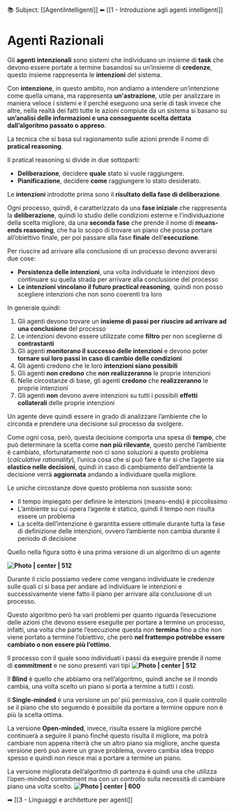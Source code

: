 📚 Subject: [[AgentiIntelligenti]] 
⬅ [[1 - Introduzione agli agenti intelligenti]]
# Agenti Razionali

Gli **agenti intenzionali** sono sistemi che individuano un insieme di **task** che devono essere portate a termine basandosi su un’insieme di **credenze**, questo insieme rappresenta le **intenzioni** del sistema.

Con **intenzione**, in questo ambito, non andiamo a intendere un’intenzione come quella umana, ma rappresenta **un'astrazione**, utile per analizzare in maniera veloce i sistemi e il perché eseguono una serie di task invece che altre, nella realtà dei fatti tutte le azioni compiute da un sistema si basano su **un’analisi delle informazioni e una conseguente scelta dettata dall’algoritmo passato o appreso**.

La tecnica che si basa sul ragionamento sulle azioni prende il nome di **pratical reasoning**.

Il pratical reasoning si divide in due sottoparti:

* **Deliberazione**, decidere **quale** stato si vuole raggiungere.
* **Pianificazione**, decidere **come** raggiungere lo stato desiderato.

Le **intenzioni** introdotte prima sono il **risultato della fase di deliberazione**.

Ogni processo, quindi, è caratterizzato da una **fase iniziale** che rappresenta la **deliberazione**, quindi lo studio delle condizioni esterne e l’individuazione della scelta migliore, da una **seconda fase** che prende il nome di **means-ends reasoning**, che ha lo scopo di trovare un piano che possa portare all’obiettivo finale, per poi passare alla fase **finale** dell’**esecuzione**.

Per riuscire ad arrivare alla conclusione di un processo devono avverarsi due cose:

* **Persistenza delle intenzioni**, una volta individuate le intenzioni devo continuare su quella strada per arrivare alla conclusione del processo
* **Le intenzioni vincolano il futuro practical reasoning**, quindi non posso scegliere intenzioni che non sono coerenti tra loro 

In generale quindi:

1. Gli agenti devono trovare un **insieme di passi per riuscire ad arrivare ad una conclusione** del processo
2. Le intenzioni devono essere utilizzate come **filtro** per non sceglierne di **contrastanti**
3. Gli agenti **monitorano il successo delle intenzioni** e devono poter **tornare sui loro passi in caso di cambio delle condizioni**
4. Gli agenti credono che le loro **intenzioni siano possibili**
5. Gli agenti **non credono** che **non realizzeranno** le proprie intenzioni
6. Nelle circostanze di base, gli agenti **credono** che **realizzeranno** le proprie intenzioni
7. Gli agenti **non** devono avere intenzioni su tutti i possibili **effetti collaterali** delle proprie intenzioni

Un agente deve quindi essere in grado di analizzare l’ambiente che lo circonda e prendere una decisione sul processo da svolgere.

Come ogni cosa, però, questa decisione comporta una spesa di **tempo**, che può determinare la scelta come **non più rilevante**, questo perché l’ambiente è cambiato, sfortunatamente non ci sono soluzioni a questo problema (_calculative rationality_), l’unica cosa che si può fare è far sì che l’agente sia **elastico nelle decisioni**, quindi in caso di cambiamento dell’ambiente la decisione verrà **aggiornata** andando a individuare quella migliore.

Le uniche circostanze dove questo problema non sussiste sono:

* Il tempo impiegato per definire le intenzioni (means-ends) è piccolissimo
* L’ambiente su cui opera l’agente è statico, quindi il tempo non risulta essere un problema
* La scelta dell’intenzione è garantita essere ottimale durante tutta la fase di definizione delle intenzioni, ovvero l’ambiente non cambia durante il periodo di decisione

Quello nella figura sotto è una prima versione di un algoritmo di un agente

**![Photo | center | 512](https://lh7-us.googleusercontent.com/DyD7UBsavCYvnjS_7iK7DLKcF6lXVdPONkX5YLIzftcfOgq2ocnDAoky_7-GLaoeqEGHVObx9J6F3iZWeRdmSrmsj5JhUOEHeWpuhWyM6gk3YRIaev5RByflt5f55-P7TatqRq2p2BWg-toKwk0yWaM)**

Durante il ciclo possiamo vedere come vengano individuate le credenze sulle quali ci si basa per andare ad individuare le intenzioni e successivamente viene fatto il piano per arrivare alla conclusione di un processo.

Questo algoritmo però ha vari problemi per quanto riguarda l’esecuzione delle azioni che devono essere eseguite per portare a termine un processo, infatti, una volta che parte l’esecuzione questa non **termina** fino a che non viene portato a termine l’obiettivo, che però **nel frattempo potrebbe essere cambiato o non essere più l’ottimo**.

Il processo con il quale sono individuati i passi da eseguire prende il nome di **commitment** e ne sono presenti vari tipi
**![Photo | center | 512](https://lh7-us.googleusercontent.com/6wndO-h4Y3vM-e4ne7K_be6tE7qPIBWBwtj8tf-t-FFmSQiXcBx-0dPLbiK7ElTW6t66AaTVBnyP2GTlbmWYVZe2oFDAYV4QSHn0nuUw3TgaWZU-l8AKhcLSTMNTWBPGr1yGITFpfQ11dZjVl32VxDs)**

Il **Blind** è quello che abbiamo ora nell’algoritmo, quindi anche se il mondo cambia, una volta scelto un piano si porta a termine a tutti i costi.

Il **Single-minded** è una versione un po’ più permissiva, con il quale controllo se il piano che sto seguendo è possibile da portare a termine oppure non è più la scelta ottima.

La versione **Open-minded**, invece, risulta essere la migliore perché continuerà a seguire il piano finché questo risulta il migliore, ma potrà cambiare non appena riterrà che un altro piano sia migliore, anche questa versione però può avere un grave problema, ovvero cambia idea troppo spesso e quindi non riesce mai a portare a termine un piano.

La versione migliorata dell’algoritmo di partenza è quindi una che utilizza l’open-minded commitment ma con un controllo sulla necessità di cambiare piano una volta scelto.
**![Photo | center | 600](https://lh7-us.googleusercontent.com/9H3i3R_YL-X40L-XcP3GHdohjVKW8JvtCsVLS8r-e9_8eJ6ujkKuL9kq10aflQmpsByv2h9tbe6FvvISn94EpcHRWa2IwJ5cA9GimvTl4hUPv88BFNVwbOuYAh8YQTrE_ZrIf9qfMBAV1jdKnhFrwTY)**

➡ [[3 - Linguaggi e architetture per agenti]]